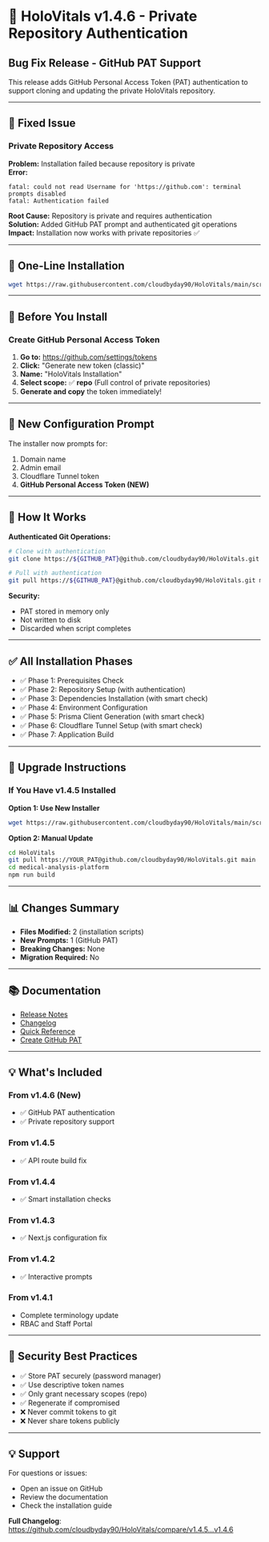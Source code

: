 # 🐛 HoloVitals v1.4.6 - Private Repository Authentication

## Bug Fix Release - GitHub PAT Support

This release adds GitHub Personal Access Token (PAT) authentication to support cloning and updating the private HoloVitals repository.

---

## 🔧 Fixed Issue

### Private Repository Access

**Problem:** Installation failed because repository is private  
**Error:**
```
fatal: could not read Username for 'https://github.com': terminal prompts disabled
fatal: Authentication failed
```

**Root Cause:** Repository is private and requires authentication  
**Solution:** Added GitHub PAT prompt and authenticated git operations  
**Impact:** Installation now works with private repositories ✅

---

## 🚀 One-Line Installation

```bash
wget https://raw.githubusercontent.com/cloudbyday90/HoloVitals/main/scripts/install-v1.4.6.sh && chmod +x install-v1.4.6.sh && ./install-v1.4.6.sh
```

---

## 🔐 Before You Install

### Create GitHub Personal Access Token

1. **Go to:** https://github.com/settings/tokens
2. **Click:** "Generate new token (classic)"
3. **Name:** "HoloVitals Installation"
4. **Select scope:** ✅ **repo** (Full control of private repositories)
5. **Generate and copy** the token immediately!

---

## 📝 New Configuration Prompt

The installer now prompts for:

1. Domain name
2. Admin email
3. Cloudflare Tunnel token
4. **GitHub Personal Access Token (NEW)**

---

## 🔐 How It Works

**Authenticated Git Operations:**
```bash
# Clone with authentication
git clone https://${GITHUB_PAT}@github.com/cloudbyday90/HoloVitals.git

# Pull with authentication
git pull https://${GITHUB_PAT}@github.com/cloudbyday90/HoloVitals.git main
```

**Security:**
- PAT stored in memory only
- Not written to disk
- Discarded when script completes

---

## ✅ All Installation Phases

- ✅ Phase 1: Prerequisites Check
- ✅ Phase 2: Repository Setup (with authentication)
- ✅ Phase 3: Dependencies Installation (with smart check)
- ✅ Phase 4: Environment Configuration
- ✅ Phase 5: Prisma Client Generation (with smart check)
- ✅ Phase 6: Cloudflare Tunnel Setup (with smart check)
- ✅ Phase 7: Application Build

---

## 🔄 Upgrade Instructions

### If You Have v1.4.5 Installed

**Option 1: Use New Installer**
```bash
wget https://raw.githubusercontent.com/cloudbyday90/HoloVitals/main/scripts/install-v1.4.6.sh && chmod +x install-v1.4.6.sh && ./install-v1.4.6.sh
```

**Option 2: Manual Update**
```bash
cd HoloVitals
git pull https://YOUR_PAT@github.com/cloudbyday90/HoloVitals.git main
cd medical-analysis-platform
npm run build
```

---

## 📊 Changes Summary

- **Files Modified:** 2 (installation scripts)
- **New Prompts:** 1 (GitHub PAT)
- **Breaking Changes:** None
- **Migration Required:** No

---

## 📚 Documentation

- [Release Notes](https://github.com/cloudbyday90/HoloVitals/blob/main/RELEASE_NOTES_V1.4.6.md)
- [Changelog](https://github.com/cloudbyday90/HoloVitals/blob/main/CHANGELOG_V1.4.6.md)
- [Quick Reference](https://github.com/cloudbyday90/HoloVitals/blob/main/V1.4.6_QUICK_REFERENCE.md)
- [Create GitHub PAT](https://github.com/settings/tokens)

---

## 💡 What's Included

### From v1.4.6 (New)
- ✅ GitHub PAT authentication
- ✅ Private repository support

### From v1.4.5
- ✅ API route build fix

### From v1.4.4
- ✅ Smart installation checks

### From v1.4.3
- ✅ Next.js configuration fix

### From v1.4.2
- ✅ Interactive prompts

### From v1.4.1
- Complete terminology update
- RBAC and Staff Portal

---

## 🔐 Security Best Practices

- ✅ Store PAT securely (password manager)
- ✅ Use descriptive token names
- ✅ Only grant necessary scopes (repo)
- ✅ Regenerate if compromised
- ❌ Never commit tokens to git
- ❌ Never share tokens publicly

---

## 💡 Support

For questions or issues:
- Open an issue on GitHub
- Review the documentation
- Check the installation guide

**Full Changelog**: https://github.com/cloudbyday90/HoloVitals/compare/v1.4.5...v1.4.6